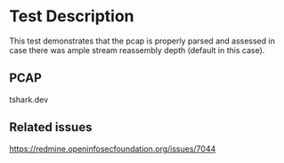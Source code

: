 # Test Description

This test demonstrates that the pcap is properly parsed and assessed in case
there was ample stream reassembly depth (default in this case).

## PCAP

tshark.dev

## Related issues

https://redmine.openinfosecfoundation.org/issues/7044
